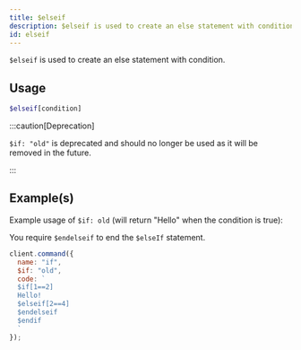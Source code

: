 ```yaml
---
title: $elseif
description: $elseif is used to create an else statement with condition.
id: elseif
---
```


`$elseif` is used to create an else statement with condition.

## Usage

```php
$elseif[condition]
```

:::caution[Deprecation]

`$if: "old"` is deprecated and should no longer be used as it will be removed in the future.

:::

## Example(s)

Example usage of `$if: old` (will return "Hello" when the condition is true):

You require `$endelseif` to end the `$elseIf` statement.

```javascript
client.command({
  name: "if",
  $if: "old",
  code: `
  $if[1==2]
  Hello!
  $elseif[2==4]
  $endelseif
  $endif
  `
});
```
